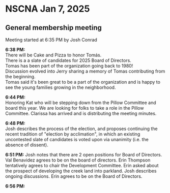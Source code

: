 # NSCNA Jan 7, 2025
## General membership meeting

Meeting started at 6:35 PM by Josh Conrad  

**6:38 PM:**   
There will be Cake and Pizza to honor Tomás.  
There is a a slate of candidates for 2025 Board of Directors.  
Tomas has been part of the organization going back to 1980!  
Discussion evolved into Jerry sharing a memory of Tomas contributing from the beginning.  
Tomas said it's been great to be a part of the organization and is happy to see the young families growing in the neighborhood.  

**6:44 PM:**  
Honoring Kat who will be stepping down from the Pillow Committee and board this year.  We are looking for folks to take a role in the Pillow Committee.  Clarissa has arrived and is distributing the meeting minutes.

**6:48 PM:**  
Josh describes the process of the election, and proposes continuing the recent tradition of "election by acclimation", in which an existing uncontested slate of candidates is voted upon via unanimity (i.e. the absence of dissent).

**6:51 PM:**
Josh notes that there are 2 open positions for Board of Directors.  Val Benavidez agrees to be on the board of directors.  Erin Thompson tentatively agrees to chair the Development Committee.  Erin asked about the prospect of developing the creek land into parkland.  Josh describes ongoing discussions.  Erin agrees to be on the Board of Directors.  

**6:56 PM:** 
